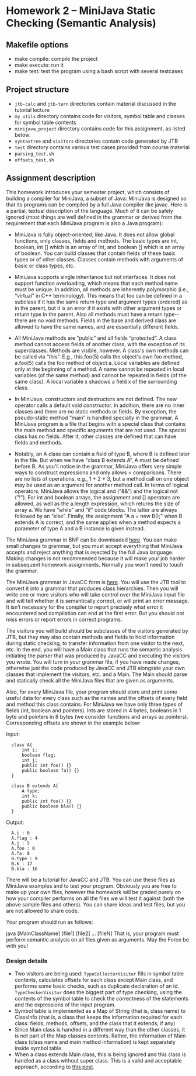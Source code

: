 # Homework 2 – MiniJava Static Checking (Semantic Analysis)

## Makefile options

* make compile: compile the project
* make execute: run it
* make test: test the program using a bash script with several testcases

## Project structure

* `jtb-calc` and `jtb-tern` directories contain material discussed in the tutorial lecture
* `my_utils` directory contains code for visitors, symbol table and classes for symbol table contents
* `minijava_project` directory contains code for this assignment, as listed below:
* `syntaxtree` and `visitors` directories contain code generated by JTB
* `test` directory contains various test cases provided from course material
* `parsing_test.sh`
* `offsets_test.sh`


## Assignment description

This homework introduces your semester project, which consists of building a compiler for MiniJava, a subset of Java. MiniJava is designed so that its programs can be compiled by a full Java compiler like javac. Here is a partial, textual description of the language. Much of it can be safely ignored (most things are well defined in the grammar or derived from the requirement that each MiniJava program is also a Java program):

* MiniJava is fully object-oriented, like Java. It does not allow global functions, only classes, fields and methods. The basic types are int, boolean, int [] which is an array of int, and boolean [] which is an array of boolean. You can build classes that contain fields of these basic types or of other classes. Classes contain methods with arguments of basic or class types, etc.

* MiniJava supports single inheritance but not interfaces. It does not support function overloading, which means that each method name must be unique. In addition, all methods are inherently polymorphic (i.e., “virtual” in C++ terminology). This means that foo can be defined in a subclass if it has the same return type and argument types (ordered) as in the parent, but it is an error if it exists with other argument types or return type in the parent. Also all methods must have a return type--there are no void methods. Fields in the base and derived class are allowed to have the same names, and are essentially different fields.

* All MiniJava methods are “public” and all fields “protected”. A class method cannot access fields of another class, with the exception of its superclasses. Methods are visible, however. A class's own methods can be called via “this”. E.g., this.foo(5) calls the object's own foo method, a.foo(5) calls the foo method of object a. Local variables are defined only at the beginning of a method. A name cannot be repeated in local variables (of the same method) and cannot be repeated in fields (of the same class). A local variable x shadows a field x of the surrounding class.

* In MiniJava, constructors and destructors are not defined. The new operator calls a default void constructor. In addition, there are no inner classes and there are no static methods or fields. By exception, the pseudo-static method “main” is handled specially in the grammar. A MiniJava program is a file that begins with a special class that contains the main method and specific arguments that are not used. The special class has no fields. After it, other classes are defined that can have fields and methods.
* Notably, an A class can contain a field of type B, where B is defined later in the file. But when we have "class B extends A”, A must be defined before B. As you'll notice in the grammar, MiniJava offers very simple ways to construct expressions and only allows < comparisons. There are no lists of operations, e.g., 1 + 2 + 3, but a method call on one object may be used as an argument for another method call. In terms of logical operators, MiniJava allows the logical and ("&&") and the logical not ("!"). For int and boolean arrays, the assignment and [] operators are allowed, as well as the a.length expression, which returns the size of array a. We have “while” and “if” code blocks. The latter are always followed by an “else”. Finally, the assignment "A a = new B();" when B extends A is correct, and the same applies when a method expects a parameter of type A and a B instance is given instead.

The MiniJava grammar in BNF can be downloaded [here](https://cgi.di.uoa.gr/~compilers/project_files/minijava-new-2022/minijava.html). You can make small changes to grammar, but you must accept everything that MiniJava accepts and reject anything that is rejected by the full Java language. Making changes is not recommended because it will make your job harder in subsequent homework assignments. Normally you won't need to touch the grammar.

The MiniJava grammar in JavaCC form is [here](https://cgi.di.uoa.gr/~compilers/project_files/minijava-new-2022/minijava.jj). You will use the JTB tool to convert it into a grammar that produces class hierarchies. Then you will write one or more visitors who will take control over the MiniJava input file and will tell whether it is semantically correct, or will print an error message. It isn’t necessary for the compiler to report precisely what error it encountered and compilation can end at the first error. But you should not miss errors or report errors in correct programs.

The visitors you will build should be subclasses of the visitors generated by JTB, but they may also contain methods and fields to hold information during static checking, to transfer information from one visitor to the next, etc. In the end, you will have a Main class that runs the semantic analysis initiating the parser that was produced by JavaCC and executing the visitors you wrote. You will turn in your grammar file, if you have made changes, otherwise just the code produced by JavaCC and JTB alongside your own classes that implement the visitors, etc. and a Main. The Main should parse and statically check all the MiniJava files that are given as arguments.

Also, for every MiniJava file, your program should store and print some useful data for every class such as the names and the offsets of every field and method this class contains. For MiniJava we have only three types of fields (int, boolean and pointers). Ints are stored in 4 bytes, booleans in 1 byte and pointers in 8 bytes (we consider functions and arrays as pointers). Corresponding offsets are shown in the example below:

Input:
```
  class A{
      int i;
      boolean flag;
      int j;
      public int foo() {}
      public boolean fa() {}
  }

  class B extends A{
      A type;
      int k;
      public int foo() {}
      public boolean bla() {}
  }
```

Output:
```
  A.i : 0
  A.flag : 4
  A.j : 5
  A.foo : 0
  A.fa: 8
  B.type : 9
  B.k : 17
  B.bla : 16
```

There will be a tutorial for JavaCC and JTB. You can use these files as MiniJava examples and to test your program. Obviously you are free to make up your own files, however the homework will be graded purely on how your compiler performs on all the files we will test it against (both the above sample files and others). You can share ideas and test files, but you are not allowed to share code.

Your program should run as follows:

java [MainClassName] [file1] [file2] ... [fileN]
That is, your program must perform semantic analysis on all files given as arguments. May the Force be with you!

### Design details
* Two visitors are being used: `TypeCollectorVisitor` fills in symbol table contents, calculates offsets for each class except Main class, and performs some basic checks, such as duplicate declaration of an id. `TypeCheckerVisitor` does the biggest part of type checking, using the contents of the symbol table to check the correctness of the statements and the expressions of the input program.
* Symbol table is implemented as a Map of String (that is, class name) to ClassInfo (that is, a class that keeps the information required for each class: fields, methods, offsets, and the class that it extends; if any)
* Since Main class is handled in a different way than the other classes, it is not part of the Map classes contents. Rather, the information of Main class (class name and main method information) is kept separately inside symbol table.
* When a class extends Main class, this is being ignored and this class is handled as a class without super class. This is a valid and acceptable approach, according to [this post](https://piazza.com/class/kzyd8bi9p0ihq?cid=62).